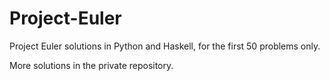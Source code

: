 # Project-Euler
Project Euler solutions in Python and Haskell, for the first 50 problems only.

More solutions in the private repository.
